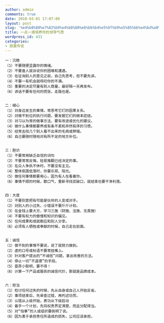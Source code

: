 ```yaml
---
author: admin
comments: true
date: 2010-03-01 17:07:09
layout: post
slug: '%e4%b8%80%e7%82%b9%e4%b8%80%e6%bb%b4%e5%9f%b9%e5%85%bb%e4%bd%a0%e7%9a%84%e9%a2%86%e5%af%bc%e6%b0%94%e8%b4%a8'
title: 一点一滴培养你的领导气质
wordpress_id: 431
categories:
- 寂寞传说
---
```



    一：沉稳
    （1）不要随便显露你的情绪。
    （2）不要逢人就诉说你的困难和遭遇。
    （3）在征询别人的意见之前，自己先思考，但不要先讲。
    （4）不要一有机会就唠叨你的不满。
    （5）重要的决定尽量有别人商量，最好隔一天再发布。
    （6）讲话不要有任何的慌张，走路也是。
    
    
    二：细心
    （1）对身边发生的事情，常思考它们的因果关系。
    （2）对做不到位的执行问题，要发掘它们的根本症结。
    （3）对习以为常的做事方法，要有改进或优化的建议。
    （4）做什么事情都要养成有条不紊和井然有序的习惯。
    （5）经常去找几个别人看不出来的毛病或弊端。
    （6）自己要随时随地对有所不足的地方补位。
    
    
    三：胆识
    （1）不要常用缺乏自信的词句
    （2）不要常常反悔，轻易推翻已经决定的事。
    （3）在众人争执不休时，不要没有主见。
    （4）整体氛围低落时，你要乐观、阳光。
    （5）做任何事情都要用心，因为有人在看着你。
    （6）事情不顺的时候，歇口气，重新寻找突破口，就结束也要干净利落。
    
    
    四：大度
    （1）不要刻意把有可能是伙伴的人变成对手。
    （2）对别人的小过失、小错误不要斤斤计较。
    （3）在金钱上要大方，学习三施（财施、法施、无畏施）
    （4）不要有权力的傲慢和知识的偏见。
    （5）任何成果和成就都应和别人分享。
    （6）必须有人牺牲或奉献的时候，自己走在前面。
    
    
    五：诚信
    （1）做不到的事情不要说，说了就努力做到。
    （2）虚的口号或标语不要常挂嘴上。
    （3）针对客户提出的“不诚信”问题，拿出改善的方法。
    （4）停止一切“不道德”的手段。
    （5）耍弄小聪明，要不得！
    （6）计算一下产品或服务的诚信代价，那就是品牌成本。
    
    
    六：担当
    （1）检讨任何过失的时候，先从自身或自己人开始反省。
    （2）事项结束后，先审查过错，再列述功劳。
    （3）认错从上级开始，表功从下级启动
    （4）着手一个计划，先将权责界定清楚，而且分配得当。
    （5）对“怕事”的人或组织要挑明了说。
    （6）因为勇于承担责任所造成的损失，公司应该承担。
    
